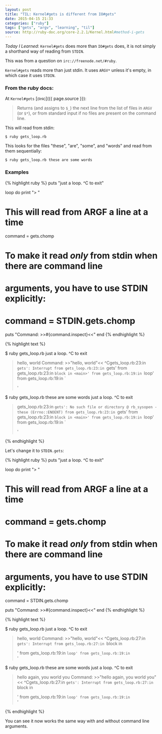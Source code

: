 ```yaml
---
layout: post
title: "TIL: Kernel#gets is different from IO#gets"
date: 2015-04-15 21:33
categories: ["ruby"]
tags: ["gets", "argv", "learning", "til"]
source: http://ruby-doc.org/core-2.2.1/Kernel.html#method-i-gets
---
```

*Today I Learned*: `Kernel#gets` does more than `IO#gets` does, it is
not simply a shorthand way of reading from `STDIN`.

This was from a question on `irc://freenode.net/#ruby`.

`Kernel#gets` reads more than just stdin. It uses `ARGV*` unless it's
empty, in which case it uses `STDIN`.

### From the ruby docs:

At `Kernel#gets` [<small>(link)</small>]({{ page.source }}):

> Returns (and assigns to `$_`) the next line from the list of files in
> `ARGV` (or `$*`), or from standard input if no files are present on the
> command line.

This will read from stdin:

    $ ruby gets_loop.rb

This looks for the files "these", "are", "some", and "words" and read
from them sequentially:

    $ ruby gets_loop.rb these are some words

### Examples

{% highlight ruby %}
puts "just a loop. ^C to exit"

loop do
  print "> "

  # This will read from ARGF a line at a time
  command = gets.chomp

  # To make it read *only* from stdin when there are command line
  # arguments, you have to use STDIN explicitly:
  # command = STDIN.gets.chomp

  puts "Command: >>#{command.inspect}<<"
end
{% endhighlight %}


{% highlight text %}

$ ruby gets_loop.rb
just a loop. ^C to exit
> hello, world
Command: >>"hello, world"<<
> ^Cgets_loop.rb:23:in `gets': Interrupt
	from gets_loop.rb:23:in `gets'
	from gets_loop.rb:23:in `block in <main>'
	from gets_loop.rb:19:in `loop'
	from gets_loop.rb:19:in `<main>'



$ ruby gets_loop.rb these are some words
just a loop. ^C to exit
> gets_loop.rb:23:in `gets': No such file or directory @ rb_sysopen - these (Errno::ENOENT)
	from gets_loop.rb:23:in `gets'
	from gets_loop.rb:23:in `block in <main>'
	from gets_loop.rb:19:in `loop'
	from gets_loop.rb:19:in `<main>'

{% endhighlight %}

Let's change it to `STDIN.gets`:

{% highlight ruby %}
puts "just a loop. ^C to exit"

loop do
  print "> "

  # This will read from ARGF a line at a time
  # command = gets.chomp

  # To make it read *only* from stdin when there are command line
  # arguments, you have to use STDIN explicitly:
  command = STDIN.gets.chomp

  puts "Command: >>#{command.inspect}<<"
end
{% endhighlight %}


{% highlight text %}

$ ruby gets_loop.rb
just a loop. ^C to exit
> hello, world
Command: >>"hello, world"<<
> ^Cgets_loop.rb:27:in `gets': Interrupt
	from gets_loop.rb:27:in `block in <main>'
	from gets_loop.rb:19:in `loop'
	from gets_loop.rb:19:in `<main>'


$ ruby gets_loop.rb these are some words
just a loop. ^C to exit
> hello again, you world you
Command: >>"hello again, you world you"<<
> ^Cgets_loop.rb:27:in `gets': Interrupt
	from gets_loop.rb:27:in `block in <main>'
	from gets_loop.rb:19:in `loop'
	from gets_loop.rb:19:in `<main>'

{% endhighlight %}

You can see it now works the same way with and without command line
arguments.

